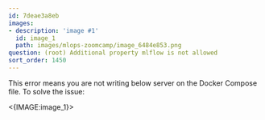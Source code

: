 ```yaml
---
id: 7deae3a8eb
images:
- description: 'image #1'
  id: image_1
  path: images/mlops-zoomcamp/image_6484e853.png
question: (root) Additional property mlflow is not allowed
sort_order: 1450
---
```


This error means you are not writing below server on the Docker Compose file. To solve the issue:

<{IMAGE:image_1}>